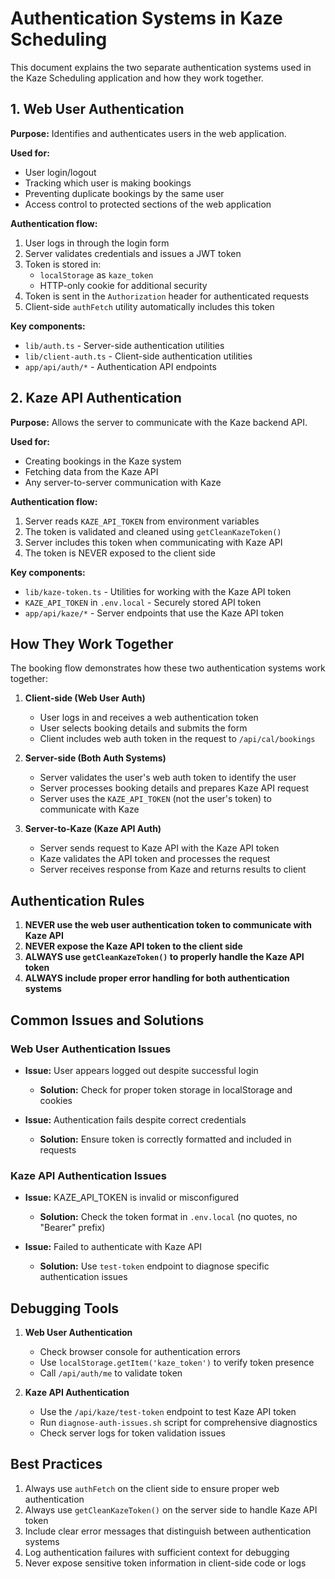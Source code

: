 # Authentication Systems in Kaze Scheduling

This document explains the two separate authentication systems used in the Kaze Scheduling application and how they work together.

## 1. Web User Authentication

**Purpose:** Identifies and authenticates users in the web application.

**Used for:**

- User login/logout
- Tracking which user is making bookings
- Preventing duplicate bookings by the same user
- Access control to protected sections of the web application

**Authentication flow:**

1. User logs in through the login form
2. Server validates credentials and issues a JWT token
3. Token is stored in:
   - `localStorage` as `kaze_token`
   - HTTP-only cookie for additional security
4. Token is sent in the `Authorization` header for authenticated requests
5. Client-side `authFetch` utility automatically includes this token

**Key components:**

- `lib/auth.ts` - Server-side authentication utilities
- `lib/client-auth.ts` - Client-side authentication utilities
- `app/api/auth/*` - Authentication API endpoints

## 2. Kaze API Authentication

**Purpose:** Allows the server to communicate with the Kaze backend API.

**Used for:**

- Creating bookings in the Kaze system
- Fetching data from the Kaze API
- Any server-to-server communication with Kaze

**Authentication flow:**

1. Server reads `KAZE_API_TOKEN` from environment variables
2. The token is validated and cleaned using `getCleanKazeToken()`
3. Server includes this token when communicating with Kaze API
4. The token is NEVER exposed to the client side

**Key components:**

- `lib/kaze-token.ts` - Utilities for working with the Kaze API token
- `KAZE_API_TOKEN` in `.env.local` - Securely stored API token
- `app/api/kaze/*` - Server endpoints that use the Kaze API token

## How They Work Together

The booking flow demonstrates how these two authentication systems work together:

1. **Client-side (Web User Auth)**

   - User logs in and receives a web authentication token
   - User selects booking details and submits the form
   - Client includes web auth token in the request to `/api/cal/bookings`

2. **Server-side (Both Auth Systems)**

   - Server validates the user's web auth token to identify the user
   - Server processes booking details and prepares Kaze API request
   - Server uses the `KAZE_API_TOKEN` (not the user's token) to communicate with Kaze

3. **Server-to-Kaze (Kaze API Auth)**
   - Server sends request to Kaze API with the Kaze API token
   - Kaze validates the API token and processes the request
   - Server receives response from Kaze and returns results to client

## Authentication Rules

1. **NEVER use the web user authentication token to communicate with Kaze API**
2. **NEVER expose the Kaze API token to the client side**
3. **ALWAYS use `getCleanKazeToken()` to properly handle the Kaze API token**
4. **ALWAYS include proper error handling for both authentication systems**

## Common Issues and Solutions

### Web User Authentication Issues

- **Issue:** User appears logged out despite successful login

  - **Solution:** Check for proper token storage in localStorage and cookies

- **Issue:** Authentication fails despite correct credentials
  - **Solution:** Ensure token is correctly formatted and included in requests

### Kaze API Authentication Issues

- **Issue:** KAZE_API_TOKEN is invalid or misconfigured

  - **Solution:** Check the token format in `.env.local` (no quotes, no "Bearer" prefix)

- **Issue:** Failed to authenticate with Kaze API
  - **Solution:** Use `test-token` endpoint to diagnose specific authentication issues

## Debugging Tools

1. **Web User Authentication**

   - Check browser console for authentication errors
   - Use `localStorage.getItem('kaze_token')` to verify token presence
   - Call `/api/auth/me` to validate token

2. **Kaze API Authentication**
   - Use the `/api/kaze/test-token` endpoint to test Kaze API token
   - Run `diagnose-auth-issues.sh` script for comprehensive diagnostics
   - Check server logs for token validation issues

## Best Practices

1. Always use `authFetch` on the client side to ensure proper web authentication
2. Always use `getCleanKazeToken()` on the server side to handle Kaze API token
3. Include clear error messages that distinguish between authentication systems
4. Log authentication failures with sufficient context for debugging
5. Never expose sensitive token information in client-side code or logs
